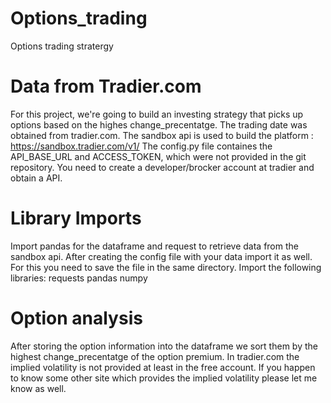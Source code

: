# Options_trading
Options trading stratergy

# Data from Tradier.com
For this project, we're going to build an investing strategy that picks up options based on the highes change_precentatge. The trading date was obtained from tradier.com. The sandbox api is used to build the platform : https://sandbox.tradier.com/v1/ The config.py file containes the API_BASE_URL and ACCESS_TOKEN, which were not provided in the git repository. You need to create a developer/brocker account at tradier and obtain a API.

# Library Imports
Import pandas for the dataframe and request to retrieve data from the sandbox api. After creating the config file with your data import it as well. For this you need to save the file in the same directory.
Import the following libraries:
  requests
  pandas
  numpy

# Option analysis
After storing the option information into the dataframe we sort them by the highest change_precentatge of the option premium. In tradier.com the implied volatility is not provided at least in the free account. If you happen to know some other site which provides the implied volatility please let me know as well.
